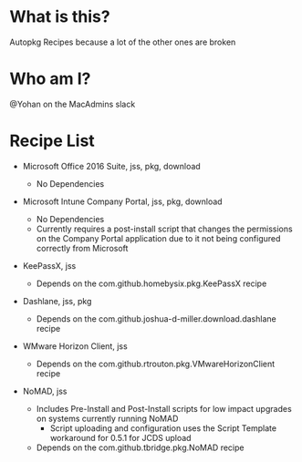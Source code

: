 # What is this?
Autopkg Recipes because a lot of the other ones are broken

# Who am I?
@Yohan on the MacAdmins slack

# Recipe List

* Microsoft Office 2016 Suite, jss, pkg, download
	* No Dependencies
	
* Microsoft Intune Company Portal, jss, pkg, download
	* No Dependencies
	* Currently requires a post-install script that changes the permissions on the Company Portal application due to it not being configured correctly from Microsoft
	
* KeePassX, jss
	* Depends on the com.github.homebysix.pkg.KeePassX recipe
	
* Dashlane, jss, pkg
	* Depends on the com.github.joshua-d-miller.download.dashlane recipe
	
* WMware Horizon Client, jss
	* Depends on the com.github.rtrouton.pkg.VMwareHorizonClient recipe
	
* NoMAD, jss
	* Includes Pre-Install and Post-Install scripts for low impact upgrades on systems currently running NoMAD
		* Script uploading and configuration uses the Script Template workaround for 0.5.1 for JCDS upload
	* Depends on the com.github.tbridge.pkg.NoMAD recipe
